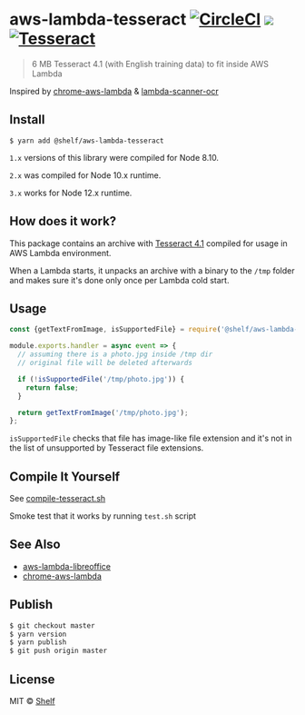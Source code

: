 # aws-lambda-tesseract [![CircleCI](https://circleci.com/gh/shelfio/aws-lambda-tesseract/tree/master.svg?style=svg)](https://circleci.com/gh/shelfio/aws-lambda-tesseract/tree/master) ![](https://img.shields.io/badge/code_style-prettier-ff69b4.svg) [![Tesseract](https://img.shields.io/badge/tesserract-6_MB-brightgreen.svg)](bin/)

> 6 MB Tesseract 4.1 (with English training data) to fit inside AWS Lambda

Inspired by [chrome-aws-lambda](https://github.com/alixaxel/chrome-aws-lambda) & [lambda-scanner-ocr](https://github.com/philippkeller/lambda-scanner-ocr)

## Install

```
$ yarn add @shelf/aws-lambda-tesseract
```

`1.x` versions of this library were compiled for Node 8.10.

`2.x` was compiled for Node 10.x runtime.

`3.x` works for Node 12.x runtime.

## How does it work?

This package contains an archive with [Tesseract 4.1](https://github.com/tesseract-ocr/tesseract) compiled for usage in AWS Lambda environment.

When a Lambda starts, it unpacks an archive with a binary to the `/tmp` folder and makes sure it's done only once per Lambda cold start.

## Usage

```js
const {getTextFromImage, isSupportedFile} = require('@shelf/aws-lambda-tesseract');

module.exports.handler = async event => {
  // assuming there is a photo.jpg inside /tmp dir
  // original file will be deleted afterwards

  if (!isSupportedFile('/tmp/photo.jpg')) {
    return false;
  }

  return getTextFromImage('/tmp/photo.jpg');
};
```

`isSupportedFile` checks that file has image-like file extension and it's not in the list of
unsupported by Tesseract file extensions.

## Compile It Yourself

See [compile-tesseract.sh](compile-tesseract.sh)

Smoke test that it works by running `test.sh` script

## See Also

- [aws-lambda-libreoffice](https://github.com/shelfio/aws-lambda-libreoffice)
- [chrome-aws-lambda](https://github.com/alixaxel/chrome-aws-lambda)

## Publish

```sh
$ git checkout master
$ yarn version
$ yarn publish
$ git push origin master
```

## License

MIT © [Shelf](https://shelf.io)
